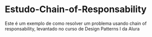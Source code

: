 # Estudo-Chain-of-Responsability

Este é um exemplo de como resolver um problema usando chain of responsability, levantado no curso de Design Patterns I da Alura
